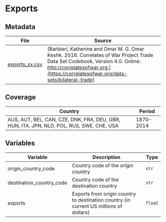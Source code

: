 # Exports

## Metadata

File | Source
---|---
[exports_xx.csv](https://github.com/cverluise/patentcity/tree/feature/assets/assets) | [Barbieri, Katherine and Omar M. G. Omar Keshk. 2016. Correlates of War Project Trade Data Set Codebook, Version 4.0. Online: http://correlatesofwar.org.](https://correlatesofwar.org/data-sets/bilateral-trade)

## Coverage

Country | Period
---|---
AUS, AUT, BEL, CAN, CZE, DNK, FRA, DEU, GBR, HUN, ITA, JPN, NLD, POL, RUS, SWE, CHE, USA | 1870-2014


## Variables

Variable|Description    | Type
---|---|---
origin_country_code     | Country code of the origin country| `str`
destination_country_code| Country code of the destination country | `str`
exports                | Exports from origin country to destination country (in current US millions of dollars) | `float`
